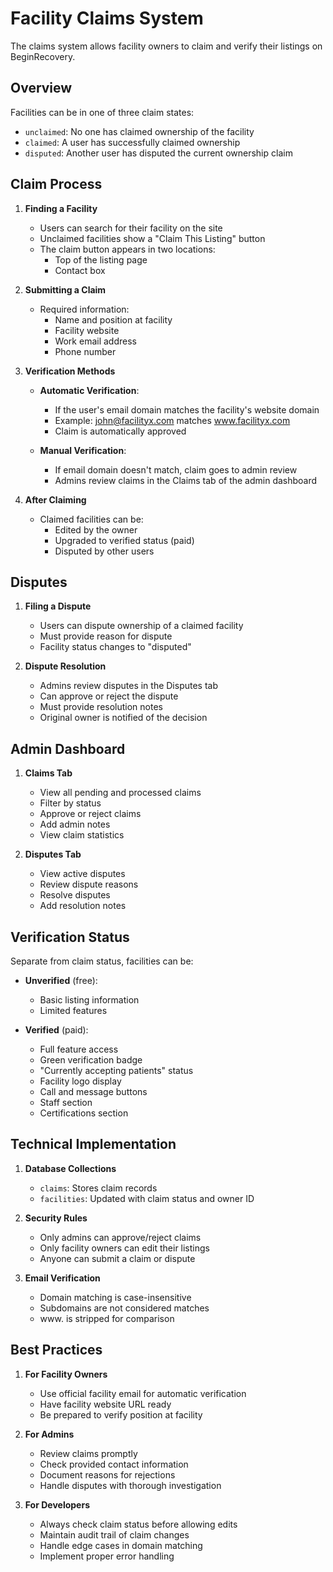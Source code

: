 # Facility Claims System

The claims system allows facility owners to claim and verify their listings on BeginRecovery.

## Overview

Facilities can be in one of three claim states:
- `unclaimed`: No one has claimed ownership of the facility
- `claimed`: A user has successfully claimed ownership
- `disputed`: Another user has disputed the current ownership claim

## Claim Process

1. **Finding a Facility**
   - Users can search for their facility on the site
   - Unclaimed facilities show a "Claim This Listing" button
   - The claim button appears in two locations:
     - Top of the listing page
     - Contact box

2. **Submitting a Claim**
   - Required information:
     - Name and position at facility
     - Facility website
     - Work email address
     - Phone number

3. **Verification Methods**
   - **Automatic Verification**:
     - If the user's email domain matches the facility's website domain
     - Example: john@facilityx.com matches www.facilityx.com
     - Claim is automatically approved
   
   - **Manual Verification**:
     - If email domain doesn't match, claim goes to admin review
     - Admins review claims in the Claims tab of the admin dashboard

4. **After Claiming**
   - Claimed facilities can be:
     - Edited by the owner
     - Upgraded to verified status (paid)
     - Disputed by other users

## Disputes

1. **Filing a Dispute**
   - Users can dispute ownership of a claimed facility
   - Must provide reason for dispute
   - Facility status changes to "disputed"

2. **Dispute Resolution**
   - Admins review disputes in the Disputes tab
   - Can approve or reject the dispute
   - Must provide resolution notes
   - Original owner is notified of the decision

## Admin Dashboard

1. **Claims Tab**
   - View all pending and processed claims
   - Filter by status
   - Approve or reject claims
   - Add admin notes
   - View claim statistics

2. **Disputes Tab**
   - View active disputes
   - Review dispute reasons
   - Resolve disputes
   - Add resolution notes

## Verification Status

Separate from claim status, facilities can be:
- **Unverified** (free):
  - Basic listing information
  - Limited features
  
- **Verified** (paid):
  - Full feature access
  - Green verification badge
  - "Currently accepting patients" status
  - Facility logo display
  - Call and message buttons
  - Staff section
  - Certifications section

## Technical Implementation

1. **Database Collections**
   - `claims`: Stores claim records
   - `facilities`: Updated with claim status and owner ID

2. **Security Rules**
   - Only admins can approve/reject claims
   - Only facility owners can edit their listings
   - Anyone can submit a claim or dispute

3. **Email Verification**
   - Domain matching is case-insensitive
   - Subdomains are not considered matches
   - www. is stripped for comparison

## Best Practices

1. **For Facility Owners**
   - Use official facility email for automatic verification
   - Have facility website URL ready
   - Be prepared to verify position at facility

2. **For Admins**
   - Review claims promptly
   - Check provided contact information
   - Document reasons for rejections
   - Handle disputes with thorough investigation

3. **For Developers**
   - Always check claim status before allowing edits
   - Maintain audit trail of claim changes
   - Handle edge cases in domain matching
   - Implement proper error handling
